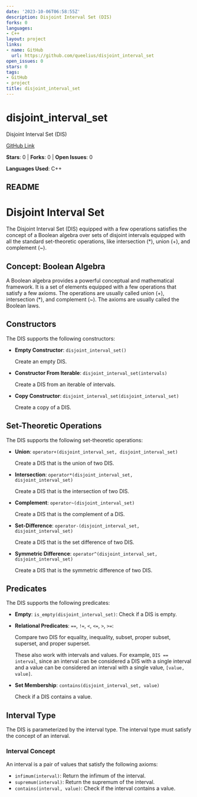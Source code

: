 ```yaml
---
date: '2023-10-06T06:58:55Z'
description: Disjoint Interval Set (DIS)
forks: 0
languages:
- C++
layout: project
links:
- name: GitHub
  url: https://github.com/queelius/disjoint_interval_set
open_issues: 0
stars: 0
tags:
- GitHub
- project
title: disjoint_interval_set
---
```


# disjoint_interval_set
Disjoint Interval Set (DIS)

[GitHub Link](https://github.com/queelius/disjoint_interval_set)

**Stars**: 0 | **Forks**: 0 | **Open Issues**: 0

**Languages Used**: C++

## README
# Disjoint Interval Set

The Disjoint Interval Set (DIS) equipped with a few operations
satisfies the concept of a Boolean algebra over sets of disjoint
intervals equipped with all the standard set-theoretic operations,
like intersection (*), union (+), and complement (~).

## Concept: Boolean Algebra

A Boolean algebra provides a powerful conceptual and mathematical framework.
It is a set of elements equipped with a few operations that satisfy
a few axioms. The operations are usually called union (+), intersection (*),
and complement (~). The axioms are usually called the Boolean laws.

## Constructors

The DIS supports the following constructors:

- **Empty Constructor**: `disjoint_interval_set()`

  Create an empty DIS.

- **Constructor From Iterable**: `disjoint_interval_set(intervals)`

  Create a DIS from an iterable of intervals.

- **Copy Constructor**: `disjoint_interval_set(disjoint_interval_set)`

  Create a copy of a DIS.

## Set-Theoretic Operations

The DIS supports the following set-theoretic operations:

- **Union**: `operator+(disjoint_interval_set, disjoint_interval_set)`

  Create a DIS that is the union of two DIS.

- **Intersection**: `operator*(disjoint_interval_set, disjoint_interval_set)`

  Create a DIS that is the intersection of two DIS.

- **Complement**: `operator~(disjoint_interval_set)`

  Create a DIS that is the complement of a DIS.

- **Set-Difference**: `operator-(disjoint_interval_set, disjoint_interval_set)`

  Create a DIS that is the set difference of two DIS.

- **Symmetric Difference**: `operator^(disjoint_interval_set, disjoint_interval_set)`

  Create a DIS that is the symmetric difference of two DIS.

## Predicates

The DIS supports the following predicates:

- **Empty**: `is_empty(disjoint_interval_set)`: Check if a DIS is empty.

- **Relational Predicates**: `==`, `!=`, `<`, `<=`, `>`, `>=`:

  Compare two DIS for equality, inequality, subset, proper subset, superset,
  and proper superset.

  These also work with intervals and values. For example, `DIS == interval`,
  since an interval can be considered a DIS with a single interval and a
  value can be considered an interval with a single value, `[value, value]`.

- **Set Membership**: `contains(disjoint_interval_set, value)`

  Check if a DIS contains a value.

## Interval Type

The DIS is parameterized by the interval type. The interval type must
satisfy the concept of an interval.

### Interval Concept

An interval is a pair of values that satisfy the following axioms:

- `infimum(interval)`: Return the infimum of the interval.
- `supremum(interval)`: Return the supremum of the interval.
- `contains(interval, value)`: Check if the interval contains a value.